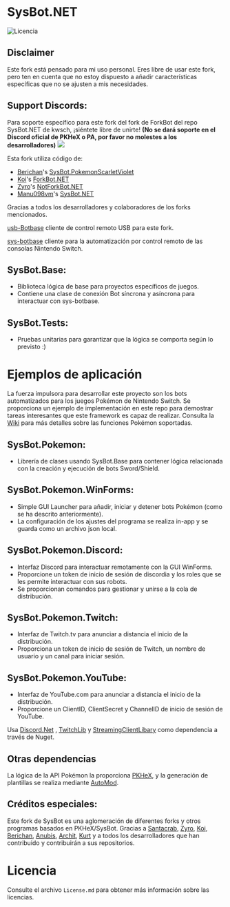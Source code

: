 # SysBot.NET
![Licencia](https://img.shields.io/badge/License-AGPLv3-blue.svg)

## Disclaimer
Este fork está pensado para mi uso personal. Eres libre de usar este fork, pero ten en cuenta que no estoy dispuesto a añadir características específicas que no se ajusten a mis necesidades.

## Support Discords:

Para soporte específico para este fork del fork de ForkBot del repo SysBot.NET de kwsch, ¡siéntete libre de unirte! **(No se dará soporte en el Discord oficial de PKHeX o PA, por favor no molestes a los desarrolladores)**
[<img src="https://discordapp.com/api/guilds/1079448118933852160/widget.png?style=banner2">](https://discord.gg/Ny6XND5B8R)

Esta fork utiliza código de:
* [Berichan](https://github.com/berichan)'s [SysBot.PokemonScarletViolet](https://github.com/berichan/SysBot.PokemonScarletViolet)
* [Koi](https://github.com/Koi-3088)'s [ForkBot.NET](https://github.com/Koi-3088/ForkBot.NET)
* [Zyro](https://github.com/zyro670)'s [NotForkBot.NET](https://github.com/zyro670/NotForkBot.NET)
* [Manu098vm](https://github.com/Manu098vm)'s [SysBot.NET](https://github.com/Manu098vm/SysBot.NET)

Gracias a todos los desarrolladores y colaboradores de los forks mencionados.

[usb-Botbase](https://github.com/Koi-3088/USB-Botbase) cliente de control remoto USB para este fork.

[sys-botbase](https://github.com/olliz0r/sys-botbase) cliente para la automatización por control remoto de las consolas Nintendo Switch.

## SysBot.Base:
- Biblioteca lógica de base para proyectos específicos de juegos.
- Contiene una clase de conexión Bot síncrona y asíncrona para interactuar con sys-botbase.

## SysBot.Tests:
- Pruebas unitarias para garantizar que la lógica se comporta según lo previsto :)

# Ejemplos de aplicación

La fuerza impulsora para desarrollar este proyecto son los bots automatizados para los juegos Pokémon de Nintendo Switch. Se proporciona un ejemplo de implementación en este repo para demostrar tareas interesantes que este framework es capaz de realizar. Consulta la [Wiki](https://github.com/kwsch/SysBot.NET/wiki) para más detalles sobre las funciones Pokémon soportadas.

## SysBot.Pokemon:
- Librería de clases usando SysBot.Base para contener lógica relacionada con la creación y ejecución de bots Sword/Shield.

## SysBot.Pokemon.WinForms:
- Simple GUI Launcher para añadir, iniciar y detener bots Pokémon (como se ha descrito anteriormente).
- La configuración de los ajustes del programa se realiza in-app y se guarda como un archivo json local.
  
## SysBot.Pokemon.Discord:
- Interfaz Discord para interactuar remotamente con la GUI WinForms.
- Proporcione un token de inicio de sesión de discordia y los roles que se les permite interactuar con sus robots.
- Se proporcionan comandos para gestionar y unirse a la cola de distribución.

## SysBot.Pokemon.Twitch:
- Interfaz de Twitch.tv para anunciar a distancia el inicio de la distribución.
- Proporciona un token de inicio de sesión de Twitch, un nombre de usuario y un canal para iniciar sesión.

## SysBot.Pokemon.YouTube:
- Interfaz de YouTube.com para anunciar a distancia el inicio de la distribución.
- Proporcione un ClientID, ClientSecret y ChannelID de inicio de sesión de YouTube.
  
Usa [Discord.Net](https://github.com/discord-net/Discord.Net) , [TwitchLib](https://github.com/TwitchLib/TwitchLib) y [StreamingClientLibary](https://github.com/SaviorXTanren/StreamingClientLibrary) como dependencia a través de Nuget.

## Otras dependencias
La lógica de la API Pokémon la proporciona [PKHeX](https://github.com/kwsch/PKHeX/), y la generación de plantillas se realiza mediante [AutoMod](https://github.com/architdate/PKHeX-Plugins/).

## Créditos especiales:
Este fork de SysBot es una aglomeración de diferentes forks y otros programas basados en PKHeX/SysBot.
Gracias a [Santacrab](https://github.com/santacrab2), [Zyro](https://github.com/zyro670), [Koi](https://github.com/Koi-3088), [Berichan](https://github.com/berichan), [Anubis](https://github.com/Lusamine), [Archit](https://github.com/architdate), [Kurt](https://github.com/kwsch) y a todos los desarrolladores que han contribuido y contribuirán a sus repositorios.

# Licencia
Consulte el archivo `License.md` para obtener más información sobre las licencias.
